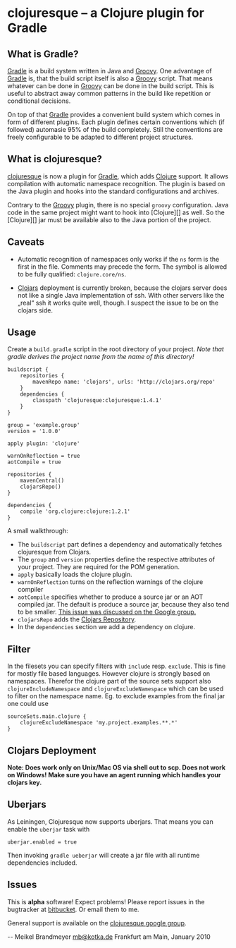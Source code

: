 # clojuresque – a Clojure plugin for Gradle

## What is Gradle?

[Gradle][] is a build system written in Java and [Groovy][]. One advantage
of [Gradle][] is, that the build script itself is also a [Groovy][] script.
That means whatever can be done in [Groovy][] can be done in the build
script. This is useful to abstract away common patterns in the build like
repetition or conditional decisions.

On top of that [Gradle][] provides a convenient build system which comes
in form of different plugins. Each plugin defines certain conventions which
(if followed) automasie 95% of the build completely. Still the conventions
are freely configurable to be adapted to different project structures.

## What is clojuresque?

[clojuresque][cg] is now a plugin for [Gradle][], which adds [Clojure][clj]
support. It allows compilation with automatic namespace recognition. The
plugin is based on the Java plugin and hooks into the standard configurations
and archives.

Contrary to the [Groovy][] plugin, there is no special `groovy` configuration.
Java code in the same project might want to hook into [Clojure][] as well. So
the [Clojure][] jar must be available also to the Java portion of the project.

## Caveats

* Automatic recognition of namespaces only works if the `ns` form is the
  first in the file. Comments may precede the form. The symbol is allowed
  to be fully qualified: `clojure.core/ns`.

* [Clojars][cr] deployment is currently broken, because the clojars server
  does not like a single Java implementation of ssh. With other servers like
  the „real“ ssh it works quite well, though. I suspect the issue to be on
  the clojars side.

## Usage

Create a `build.gradle` script in the root directory of your project. *Note
that gradle derives the project name from the name of this directory!*

    buildscript {
        repositories {
            mavenRepo name: 'clojars', urls: 'http://clojars.org/repo'
        }
        dependencies {
            classpath 'clojuresque:clojuresque:1.4.1'
        }
    }
    
    group = 'example.group'
    version = '1.0.0'
    
    apply plugin: 'clojure'
    
    warnOnReflection = true
    aotCompile = true
    
    repositories {
        mavenCentral()
        clojarsRepo()
    }
    
    dependencies {
        compile 'org.clojure:clojure:1.2.1'
    }

A small walkthrough:

* The `buildscript` part defines a dependency and automatically fetches
  clojuresque from Clojars.
* The `group` and `version` properties define the respective attributes of
  your project. They are required for the POM generation.
* `apply` basically loads the clojure plugin.
* `warnOnReflection` turns on the reflection warnings of the clojure compiler
* `aotCompile` specifies whether to produce a source jar or an AOT compiled
  jar. The default is produce a source jar, because they also tend to be
  smaller. [This issue was discussed on the Google group.][aot]
* `clojarsRepo` adds the [Clojars Repository][cr].
* In the `dependencies` section we add a dependency on clojure.

## Filter

In the filesets you can specify filters with `include` resp. `exclude`.
This is fine for mostly file based languages. However clojure is strongly
based on namespaces. Therefor the clojure part of the source sets support
also `clojureIncludeNamespace` and `clojureExcludeNamespace` which can be
used to filter on the namespace name. Eg. to exclude examples from the
final jar one could use

    sourceSets.main.clojure {
        clojureExcludeNamespace 'my.project.examples.**.*'
    }

## Clojars Deployment

**Note: Does work only on Unix/Mac OS via shell out to scp. Does not
work on Windows! Make sure you have an agent running which handles your
clojars key.**

## Uberjars

As Leiningen, Clojuresque now supports uberjars. That means you can enable
the `uberjar` task with

    uberjar.enabled = true

Then invoking `gradle ueberjar` will create a jar file with all runtime
dependencies included.

## Issues

This is **alpha** software! Expect problems! Please report issues in the
bugtracker at [bitbucket][bb]. Or email them to me.

General support is available on the [clojuresque google group][cgg].

-- 
Meikel Brandmeyer <mb@kotka.de>
Frankfurt am Main, January 2010

[Gradle]: http://www.gradle.org
[Groovy]: http://groovy.codehaus.org
[clj]:    http://clojure.org
[cg]:     http://bitbucket.org/clojuresque/clojuresque
[bb]:     http://bitbucket.org/clojuresque/clojuresque/issues
[cr]:     http://clojars.org
[hudson]: http://build.clojure.org
[antbug]: https://issues.apache.org/bugzilla/show_bug.cgi?id=41090
[aot]:    http://groups.google.com/group/clojure/browse_thread/thread/6cef4fcf523f936/3cfe17ba2d2a8a23
[cgg]:    https://groups.google.com/forum/#!forum/clojuresque
